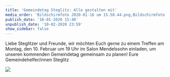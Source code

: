 ```yaml
---
title: 'Gemeindetag Steglitz: Alle gestalten mit'
media_order: 'Bildschirmfoto 2020-01-16 um 15.50.44.png,Bildschirmfoto 2020-01-16 um 15.46.42.png'
publish_date: '16-01-2020 15:48'
unpublish_date: '10-02-2020 23:59'
show_sidebar: false
---
```


Liebe Steglitzer und Freunde,
wir möchten Euch gerne zu einem Treffen am
Montag, den 10. Februar um 19 Uhr im Salon Mendelssohn
einladen, um unseren kommenden Gemeindetag gemeinsam zu planen! Eure Gemeindehelfer/innen Steglitz

![](https://smh-gemeinden.de/user/pages/02.news/38.gemeindetag-steglitz-alle-gestalten-mit/Bildschirmfoto%202020-01-16%20um%2015.46.42.png)